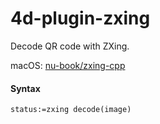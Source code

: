 
# 4d-plugin-zxing
Decode QR code with ZXing.

macOS: [nu-book/zxing-cpp](https://github.com/nu-book/zxing-cpp/releases)

#### Syntax

```4d
status:=zxing decode(image)
```
